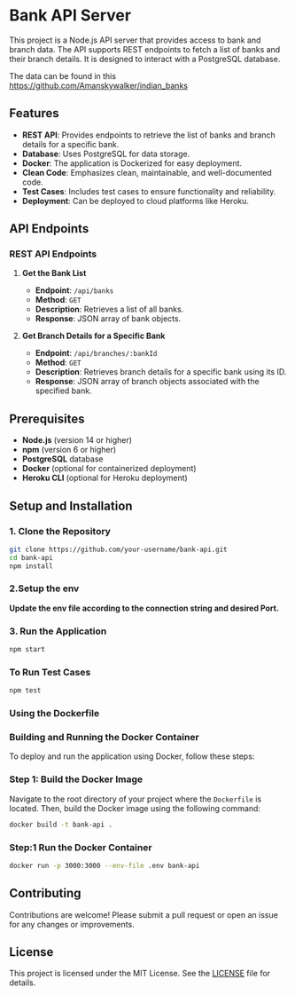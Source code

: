 # Bank API Server

This project is a Node.js API server that provides access to bank and branch data. The API supports REST endpoints to fetch a list of banks and their branch details. It is designed to interact with a PostgreSQL database.

The data can be found in this https://github.com/Amanskywalker/indian_banks

## Features

- **REST API**: Provides endpoints to retrieve the list of banks and branch details for a specific bank.
- **Database**: Uses PostgreSQL for data storage.
- **Docker**: The application is Dockerized for easy deployment.
- **Clean Code**: Emphasizes clean, maintainable, and well-documented code.
- **Test Cases**: Includes test cases to ensure functionality and reliability.
- **Deployment**: Can be deployed to cloud platforms like Heroku.

## API Endpoints

### REST API Endpoints

1. **Get the Bank List**
   - **Endpoint**: `/api/banks`
   - **Method**: `GET`
   - **Description**: Retrieves a list of all banks.
   - **Response**: JSON array of bank objects.

2. **Get Branch Details for a Specific Bank**
   - **Endpoint**: `/api/branches/:bankId`
   - **Method**: `GET`
   - **Description**: Retrieves branch details for a specific bank using its ID.
   - **Response**: JSON array of branch objects associated with the specified bank.

## Prerequisites

- **Node.js** (version 14 or higher)
- **npm** (version 6 or higher)
- **PostgreSQL** database
- **Docker** (optional for containerized deployment)
- **Heroku CLI** (optional for Heroku deployment)

## Setup and Installation

### 1. Clone the Repository

```bash
git clone https://github.com/your-username/bank-api.git
cd bank-api
npm install
```
### 2.Setup the env
**Update the env file according to the connection string and desired Port.**
### 3. Run the Application
```bash
npm start
```
### To Run Test Cases
```bash
npm test
```
### Using the Dockerfile

### Building and Running the Docker Container

To deploy and run the application using Docker, follow these steps:

### Step 1: Build the Docker Image

Navigate to the root directory of your project where the `Dockerfile` is located. Then, build the Docker image using the following command:

```bash
docker build -t bank-api .
```
### Step:1 Run the Docker Container
```bash
docker run -p 3000:3000 --env-file .env bank-api
```
## Contributing

Contributions are welcome! Please submit a pull request or open an issue for any changes or improvements.

## License

This project is licensed under the MIT License. See the [LICENSE](LICENSE) file for details.

